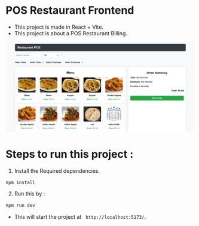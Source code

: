 # POS Restaurant Frontend

- This project is made in React + Vite.
- This project is about a POS Restaurant Billing.

![Project Dashboard](./src/assets/Screenshots/Project%20Dashboard.png)


# Steps to run this project : 

1. Install the Required dependencies.
```js
npm install
```


2. Run this by :
```js
npm run dev
```
- This will start the project at ` http://localhost:5173/`.